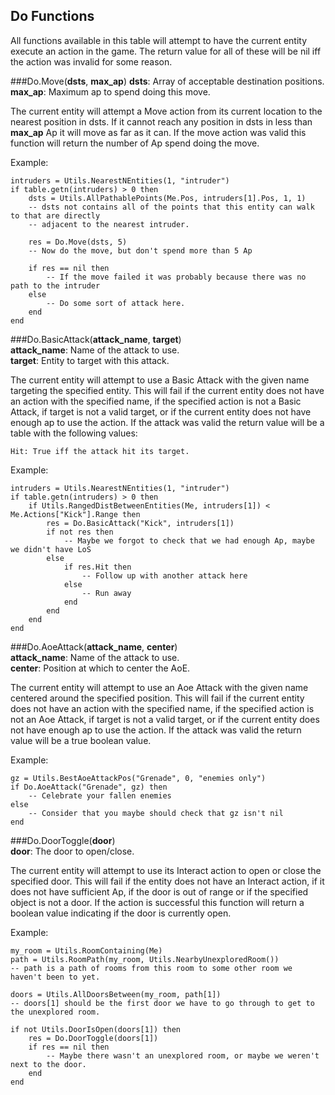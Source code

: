 Do Functions
------------

All functions available in this table will attempt to have the current entity execute an action in the game.  The return value for all of these will be nil iff the action was invalid for some reason.

###Do.Move(__dsts__, __max_ap__)
__dsts__: Array of acceptable destination positions.  
__max_ap__: Maximum ap to spend doing this move.

The current entity will attempt a Move action from its current location to the nearest position in dsts.  If it cannot reach any position in dsts in less than __max_ap__ Ap it will move as far as it can.  If the move action was valid this function will return the number of Ap spend doing the move.

Example:  

    intruders = Utils.NearestNEntities(1, "intruder")
    if table.getn(intruders) > 0 then
        dsts = Utils.AllPathablePoints(Me.Pos, intruders[1].Pos, 1, 1)
        -- dsts not contains all of the points that this entity can walk to that are directly
        -- adjacent to the nearest intruder.

        res = Do.Move(dsts, 5)
        -- Now do the move, but don't spend more than 5 Ap

        if res == nil then
            -- If the move failed it was probably because there was no path to the intruder
        else
            -- Do some sort of attack here.
        end
    end


###Do.BasicAttack(__attack_name__, __target__)  
__attack_name__: Name of the attack to use.  
__target__: Entity to target with this attack.

The current entity will attempt to use a Basic Attack with the given name targeting the specified entity.  This will fail if the current entity does not have an action with the specified name, if the specified action is not a Basic Attack, if target is not a valid target, or if the current entity does not have enough ap to use the action.  If the attack was valid the return value will be a table with the following values:

    Hit: True iff the attack hit its target.

Example:

    intruders = Utils.NearestNEntities(1, "intruder")
    if table.getn(intruders) > 0 then
        if Utils.RangedDistBetweenEntities(Me, intruders[1]) < Me.Actions["Kick"].Range then
            res = Do.BasicAttack("Kick", intruders[1])
            if not res then
                -- Maybe we forgot to check that we had enough Ap, maybe we didn't have LoS
            else
                if res.Hit then
                    -- Follow up with another attack here
                else
                    -- Run away
                end
            end
        end
    end


###Do.AoeAttack(__attack_name__, __center__)  
__attack_name__: Name of the attack to use.  
__center__: Position at which to center the AoE.

The current entity will attempt to use an Aoe Attack with the given name centered around the specified position.  This will fail if the current entity does not have an action with the specified name, if the specified action is not an Aoe Attack, if target is not a valid target, or if the current entity does not have enough ap to use the action.  If the attack was valid the return value will be a true boolean value.

Example:

    gz = Utils.BestAoeAttackPos("Grenade", 0, "enemies only")
    if Do.AoeAttack("Grenade", gz) then
        -- Celebrate your fallen enemies
    else
        -- Consider that you maybe should check that gz isn't nil
    end


###Do.DoorToggle(__door__)  
__door__: The door to open/close.  

The current entity will attempt to use its Interact action to open or close the specified door.  This will fail if the entity does not have an Interact action, if it does not have sufficient Ap, if the door is out of range or if the specified object is not a door.  If the action is successful this function will return a boolean value indicating if the door is currently open.

Example:

    my_room = Utils.RoomContaining(Me)
    path = Utils.RoomPath(my_room, Utils.NearbyUnexploredRoom())
    -- path is a path of rooms from this room to some other room we haven't been to yet.

    doors = Utils.AllDoorsBetween(my_room, path[1])
    -- doors[1] should be the first door we have to go through to get to the unexplored room.

    if not Utils.DoorIsOpen(doors[1]) then
        res = Do.DoorToggle(doors[1])
        if res == nil then
            -- Maybe there wasn't an unexplored room, or maybe we weren't next to the door.
        end
    end

